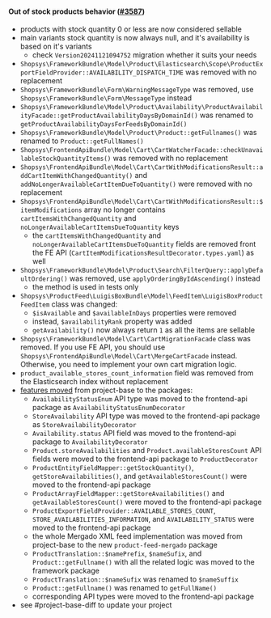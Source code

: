 #### Out of stock products behavior ([#3587](https://github.com/shopsys/shopsys/pull/3587))

- products with stock quantity 0 or less are now considered sellable
- main variants stock quantity is now always null, and it's availability is based on it's variants
    - check `Version20241121094752` migration whether it suits your needs
- `Shopsys\FrameworkBundle\Model\Product\Elasticsearch\Scope\ProductExportFieldProvider::AVAILABILITY_DISPATCH_TIME` was removed with no replacement
- `Shopsys\FrameworkBundle\Form\WarningMessageType` was removed, use `Shopsys\FrameworkBundle\Form\MessageType` instead
- `Shopsys\FrameworkBundle\Model\Product\Availability\ProductAvailabilityFacade::getProductAvailabilityDaysByDomainId()` was renamed to `getProductAvailabilityDaysForFeedsByDomainId()`
- `Shopsys\FrameworkBundle\Model\Product\Product::getFullnames()` was renamed to `Product::getFullNames()`
- `Shopsys\FrontendApiBundle\Model\Cart\CartWatcherFacade::checkUnavailableStockQuantityItems()` was removed with no replacement
- `Shopsys\FrontendApiBundle\Model\Cart\CartWithModificationsResult::addCartItemWithChangedQuantity()` and `addNoLongerAvailableCartItemDueToQuantity()` were removed with no replacement
- `Shopsys\FrontendApiBundle\Model\Cart\CartWithModificationsResult::$itemModifications` array no longer contains `cartItemsWithChangedQuantity` and `noLongerAvailableCartItemsDueToQuantity` keys
    - the `cartItemsWithChangedQuantity` and `noLongerAvailableCartItemsDueToQuantity` fields are removed front the FE API (`CartItemModificationsResultDecorator.types.yaml`) as well
- `Shopsys\FrameworkBundle\Model\Product\Search\FilterQuery::applyDefaultOrdering()` was removed, use `applyOrderingByIdAscending()` instead
    - the method is used in tests only
- `Shopsys\ProductFeed\LuigisBoxBundle\Model\FeedItem\LuigisBoxProductFeedItem` class was changed:
    - `$isAvailable` and `$availableInDays` properties were removed
    - instead, `$availabilityRank` property was added
    - `getAvailability()` now always return `1` as all the items are sellable
- `Shopsys\FrameworkBundle\Model\Cart\CartMigrationFacade` class was removed. If you use FE API, you should use `Shopsys\FrontendApiBundle\Model\Cart\MergeCartFacade` instead. Otherwise, you need to implement your own cart migration logic.
- `product_available_stores_count_information` field was removed from the Elasticsearch index without replacement
- [features moved](#movement-of-features-from-project-base-to-packages) from project-base to the packages:
    - `AvailabilityStatusEnum` API type was moved to the frontend-api package as `AvailabilityStatusEnumDecorator`
    - `StoreAvailability` API type was moved to the frontend-api package as `StoreAvailabilityDecorator`
    - `Availability.status` API field was moved to the frontend-api package to `AvailabilityDecorator`
    - `Product.storeAvailabilities` and `Product.availableStoresCount` API fields were moved to the frontend-api package to `ProductDecorator`
    - `ProductEntityFieldMapper::getStockQuantity()`, `getStoreAvailabilities()`, and `getAvailableStoresCount()` were moved to the frontend-api package
    - `ProductArrayFieldMapper::getStoreAvailabilities()` and `getAvailableStoresCount()` were moved to the frontend-api package
    - `ProductExportFieldProvider::AVAILABLE_STORES_COUNT`, `STORE_AVAILABILITIES_INFORMATION`, and `AVAILABILITY_STATUS` were moved to the frontend-api package
    - the whole Mergado XML feed implementation was moved from project-base to the new `product-feed-mergado` package
    - `ProductTranslation::$namePrefix`, `$nameSufix`, and `Product::getFullname()` with all the related logic was moved to the framework package
    - `ProductTranslation::$nameSufix` was renamed to `$nameSuffix`
    - `Product::getFullname()` was renamed to `getFullName()`
    - corresponding API types were moved to the frontend-api package
- see #project-base-diff to update your project
